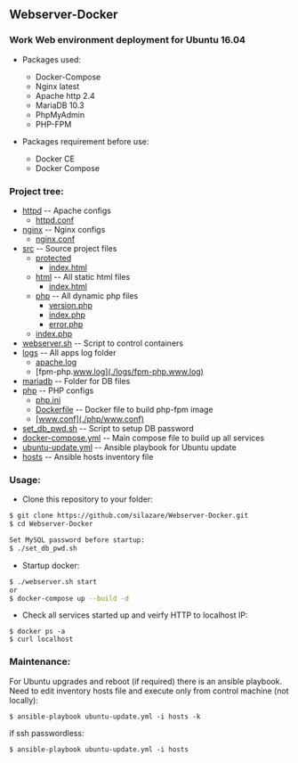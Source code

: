 ## Webserver-Docker
### Work Web environment deployment for Ubuntu 16.04

- Packages used:
  - Docker-Compose
  - Nginx latest
  - Apache http 2.4
  - MariaDB 10.3
  - PhpMyAdmin
  - PHP-FPM

- Packages requirement before use:
  - Docker CE
  - Docker Compose

### Project tree:

 * [httpd](./httpd)				-- Apache configs
   * [httpd.conf](./httpd/httpd.conf)
 * [nginx](./nginx)				-- Nginx configs
   * [nginx.conf](./nginx/nginx.conf)
 * [src](./src)					-- Source project files
   * [protected](./src/protected)
     * [index.html](./src/protected/index.html)
   * [html](./src/html)				-- All static html files
     * [index.html](./src/html/index.html)
   * [php](./src/php)				-- All dynamic php files
     * [version.php](./src/php/version.php)
     * [index.php](./src/php/index.php)
     * [error.php](./src/php/error.php)
   * [index.php](./src/index.php)
 * [webserver.sh](./webserver.sh)		-- Script to control containers
 * [logs](./logs)				-- All apps log folder
   * [apache.log](./logs/apache.log)
   * [fpm-php.www.log](./logs/fpm-php.www.log)
 * [mariadb](./mariadb)				-- Folder for DB files
 * [php](./php)					-- PHP configs
   * [php.ini](./php/php.ini)
   * [Dockerfile](./php/Dockerfile)		-- Docker file to build php-fpm image
   * [www.conf](./php/www.conf)
 * [set_db_pwd.sh](./set_db_pwd.sh)		-- Script to setup DB password
 * [docker-compose.yml](./docker-compose.yml)	-- Main compose file to build up all services
 * [ubuntu-update.yml](./ubuntu-update.yml)  -- Ansible playbook for Ubuntu update
 * [hosts](./hosts)  -- Ansible hosts inventory file

### Usage:

- Clone this repository to your folder:
```sh
$ git clone https://github.com/silazare/Webserver-Docker.git
$ cd Webserver-Docker

Set MySQL password before startup:
$ ./set_db_pwd.sh
```

- Startup docker:
```sh
$ ./webserver.sh start
or
$ docker-compose up --build -d 
```

- Check all services started up and veirfy HTTP to localhost IP:
```
$ docker ps -a
$ curl localhost
```

### Maintenance:

For Ubuntu upgrades and reboot (if required) there is an ansible playbook.
Need to edit inventory hosts file and execute only from control machine (not locally):
```
$ ansible-playbook ubuntu-update.yml -i hosts -k
```
if ssh passwordless:
```
$ ansible-playbook ubuntu-update.yml -i hosts
```
